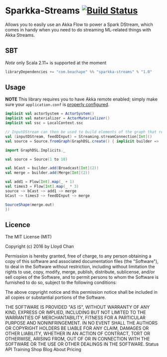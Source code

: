 # Sparkka-Streams [![Build Status](https://travis-ci.org/lloydmeta/sparkka-streams.svg?branch=master)](https://travis-ci.org/lloydmeta/sparkka-streams)

Allows you to easily use an Akka Flow to power a Spark DStream, which comes in handy when you need to do streaming ML-related
things with Akka Streams.

## SBT

_Note_ only Scala 2.11+ is supported at the moment

```scala
libraryDependencies += "com.beachape" %% "sparkka-streams" % "1.0" 
```

## Usage

__NOTE__ This library requires you to have Akka remote enabled; simply make sure your `application.conf` is [properly configured](http://doc.akka.io/docs/akka/snapshot/scala/remoting.html). 

```scala
implicit val actorSystem = ActorSystem()
implicit val materializer = ActorMaterializer()
implicit val ssc = LocalContext.ssc

// InputDStream can then be used to build elements of the graph that require integration with Spark
val (inputDStream, feedDInput) = Streaming.streamConnection[Int]()
val source = Source.fromGraph(GraphDSL.create() { implicit builder =>

import GraphDSL.Implicits._

val source = Source(1 to 10)

val bCast = builder.add(Broadcast[Int](2))
val merge = builder.add(Merge[Int](2))

val add1 = Flow[Int].map(_ + 1)
val times3 = Flow[Int].map(_ * 3)
source ~> bCast ~> add1 ~> merge
bCast ~> times3 ~> feedDInput ~> merge

SourceShape(merge.out)
})
```

## Licence

The MIT License (MIT)

Copyright (c) 2016 by Lloyd Chan

Permission is hereby granted, free of charge, to any person obtaining a copy of this software and associated documentation files (the "Software"), to deal in the Software without restriction, including without limitation the rights to use, copy, modify, merge, publish, distribute, sublicense, and/or sell copies of the Software, and to permit persons to whom the Software is furnished to do so, subject to the following conditions:

The above copyright notice and this permission notice shall be included in all copies or substantial portions of the Software.

THE SOFTWARE IS PROVIDED "AS IS", WITHOUT WARRANTY OF ANY KIND, EXPRESS OR IMPLIED, INCLUDING BUT NOT LIMITED TO THE WARRANTIES OF MERCHANTABILITY, FITNESS FOR A PARTICULAR PURPOSE AND NONINFRINGEMENT. IN NO EVENT SHALL THE AUTHORS OR COPYRIGHT HOLDERS BE LIABLE FOR ANY CLAIM, DAMAGES OR OTHER LIABILITY, WHETHER IN AN ACTION OF CONTRACT, TORT OR OTHERWISE, ARISING FROM, OUT OF OR IN CONNECTION WITH THE SOFTWARE OR THE USE OR OTHER DEALINGS IN THE SOFTWARE.
Status API Training Shop Blog About Pricing
